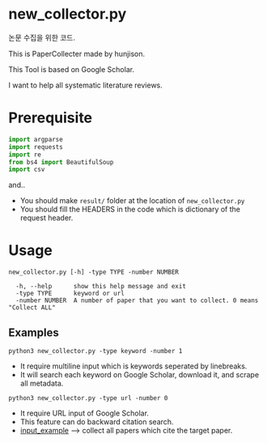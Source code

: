# new_collector.py
논문 수집을 위한 코드.

This is PaperCollecter made by hunjison.

This Tool is based on Google Scholar.

I want to help all systematic literature reviews.

# Prerequisite

```python
import argparse
import requests
import re
from bs4 import BeautifulSoup
import csv
```

and..
- You should make `result/` folder at the location of `new_collector.py`
- You should fill the HEADERS in the code which is dictionary of the request header.


# Usage
`new_collector.py [-h] -type TYPE -number NUMBER`

```
  -h, --help      show this help message and exit
  -type TYPE      keyword or url
  -number NUMBER  A number of paper that you want to collect. 0 means "Collect ALL"
```

## Examples
`python3 new_collector.py -type keyword -number 1`

- It require multiline input which is keywords seperated by linebreaks.
- It will search each keyword on Google Scholar, download it, and scrape all metadata.

`python3 new_collector.py -type url -number 0`

- It require URL input of Google Scholar.
- This feature can do backward citation search.
- [input_example](https://scholar.google.com/scholar?cites=5596999640971043266&as_sdt=2005&sciodt=0,5&hl=ko) --> collect all papers which cite the target paper.
